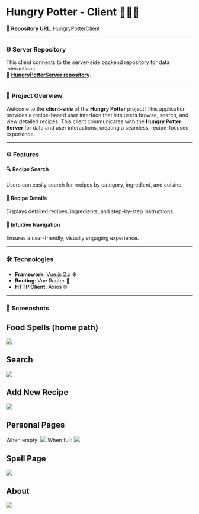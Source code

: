 # **Hungry Potter - Client** 🧙‍♂️🍲

🔗 **Repository URL**: [HungryPotterClient](https://github.com/shaySitri/HungryPotterClient)

---

### 🌐 **Server Repository**
This client connects to the server-side backend repository for data interactions.  
🔗 **[HungryPotterServer repository](https://github.com/shaySitri/HungryPotterServer)**.

---

### 📜 **Project Overview**
Welcome to the **client-side** of the **Hungry Potter** project! This application provides a recipe-based user interface that lets users browse, search, and view detailed recipes. This client communicates with the **Hungry Potter Server** for data and user interactions, creating a seamless, recipe-focused experience.

---


### ⚙️ **Features**

#### 🔍 Recipe Search
Users can easily search for recipes by category, ingredient, and cuisine.

#### 📑 Recipe Details
Displays detailed recipes, ingredients, and step-by-step instructions.

#### 🧭 Intuitive Navigation
Ensures a user-friendly, visually engaging experience.

---

### 🛠️ **Technologies**
- **Framework**: Vue.js 2.x ⚙️
- **Routing**: Vue Router 📡
- **HTTP Client**: Axios 🌐

---

### 📸 Screenshots

## Food Spells (home path)
<img src="/public/foodspells.jpg"><img>
## Search
<img src="/public/search.jpg"><img>
## Add New Recipe
<img src="/public/addnewspell.jpg"><img>
## Personal Pages
When empty:
<img src="/public/err12.jpg"><img>
When full:
<img src="/public/full.png"><img>
## Spell Page
<img src="/public/recipe.jpg"><img>
## About
<img src="/public/about.jpg"><img>
